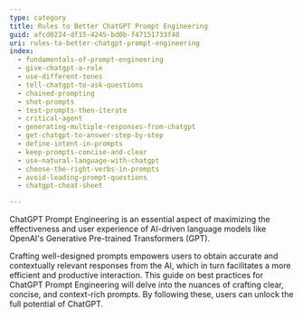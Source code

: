 ```yaml
---
type: category
title: Rules to Better ChatGPT Prompt Engineering
guid: afcd0224-df15-4245-bd0b-f47151733f40
uri: rules-to-better-chatgpt-prompt-engineering
index:
  - fundamentals-of-prompt-engineering
  - give-chatgpt-a-role
  - use-different-tones
  - tell-chatgpt-to-ask-questions
  - chained-prompting
  - shot-prompts
  - test-prompts-then-iterate
  - critical-agent
  - generating-multiple-responses-from-chatgpt
  - get-chatgpt-to-answer-step-by-step
  - define-intent-in-prompts
  - keep-prompts-concise-and-clear
  - use-natural-language-with-chatgpt
  - choose-the-right-verbs-in-prompts
  - avoid-leading-prompt-questions
  - chatgpt-cheat-sheet

---
```

ChatGPT Prompt Engineering is an essential aspect of maximizing the effectiveness and user experience of AI-driven language models like OpenAI's Generative Pre-trained Transformers (GPT). 

Crafting well-designed prompts empowers users to obtain accurate and contextually relevant responses from the AI, which in turn facilitates a more efficient and productive interaction. This guide on best practices for ChatGPT Prompt Engineering will delve into the nuances of crafting clear, concise, and context-rich prompts. By following these, users can unlock the full potential of ChatGPT.
